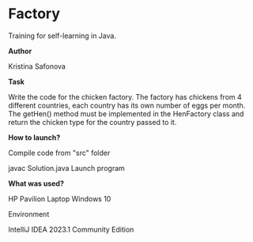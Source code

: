 # Factory

Training for self-learning in Java.

**Author**

Kristina Safonova

**Task**

Write the code for the chicken factory.
The factory has chickens from 4 different countries, each country has its own number of eggs per month.
The getHen() method must be implemented in the HenFactory class and return the chicken type for the country passed to it.

**How to launch?**

Compile code from "src" folder

javac Solution.java Launch program

**What was used?**

HP Pavilion Laptop Windows 10

Environment

IntelliJ IDEA 2023.1 Community Edition
